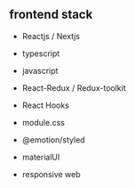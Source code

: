 ## frontend stack

- Reactjs / Nextjs
- typescript
- javascript

- React-Redux / Redux-toolkit
- React Hooks

- module.css
- @emotion/styled

- materialUI
- responsive web
